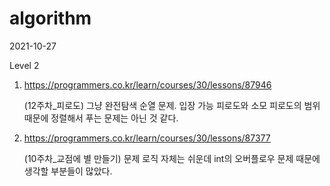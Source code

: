 # algorithm

2021-10-27

Level 2

1. https://programmers.co.kr/learn/courses/30/lessons/87946

   (12주차_피로도) 그냥 완전탐색 순열 문제. 입장 가능 피로도와 소모 피로도의 범위 때문에 정렬해서 푸는 문제는 아닌 것 같다.

2. https://programmers.co.kr/learn/courses/30/lessons/87377

   (10주차_교점에 별 만들기) 문제 로직 자체는 쉬운데 int의 오버플로우 문제 때문에 생각할 부분들이 많았다.